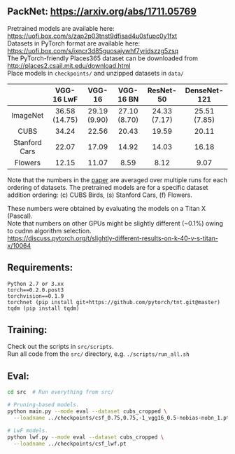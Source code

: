 ## PackNet: https://arxiv.org/abs/1711.05769

Pretrained models are available here: https://uofi.box.com/s/zap2p03tnst9dfisad4u0sfupc0y1fxt  
Datasets in PyTorch format are available here: https://uofi.box.com/s/ixncr3d85guosajywhf7yridszzg5zsq  
The PyTorch-friendly Places365 dataset can be downloaded from http://places2.csail.mit.edu/download.html  
Place models in `checkpoints/` and unzipped datasets in `data/`

|               |   VGG-16 LwF |    VGG-16    |   VGG-16 BN  |   ResNet-50  | DenseNet-121 |
|:-------------:|:------------:|:------------:|:------------:|:------------:|:------------:|
| ImageNet      | 36.58 (14.75)| 29.19 (9.90) | 27.10 (8.70) | 24.33 (7.17) | 25.51 (7.85) |
| CUBS          |        34.24 |        22.56 |        20.43 |        19.59 |        20.11 |
| Stanford Cars |        22.07 |        17.09 |        14.92 |        14.03 |        16.18 |
| Flowers       |        12.15 |        11.07 |         8.59 |         8.12 |         9.07 |

Note that the numbers in the [paper](https://arxiv.org/abs/1711.05769) are averaged over multiple runs for each ordering
of datasets. The pretrained models are for a specific dataset addition ordering: (c) CUBS Birds, (s) Stanford Cars, (f) Flowers.

These numbers were obtained by evaluating the models on a Titan X (Pascal).  
Note that numbers on other GPUs might be slightly different (~0.1%) owing to cudnn algorithm selection.  
https://discuss.pytorch.org/t/slightly-different-results-on-k-40-v-s-titan-x/10064

## Requirements:
```
Python 2.7 or 3.xx
torch==0.2.0.post3
torchvision==0.1.9
torchnet (pip install git+https://github.com/pytorch/tnt.git@master)
tqdm (pip install tqdm)
```

## Training:
Check out the scripts in `src/scripts`.  
Run all code from the `src/` directory, e.g. `./scripts/run_all.sh`

## Eval:
```bash
cd src  # Run everything from src/

# Pruning-based models.
python main.py --mode eval --dataset cubs_cropped \
  --loadname ../checkpoints/csf_0.75,0.75,-1_vgg16_0.5-nobias-nobn_1.pt

# LwF models.
python lwf.py --mode eval --dataset cubs_cropped \
  --loadname ../checkpoints/csf_lwf.pt
```
